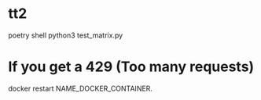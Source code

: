 # tt2
poetry shell
python3 test_matrix.py

# If you get a 429 (Too many requests)
docker restart NAME_DOCKER_CONTAINER.